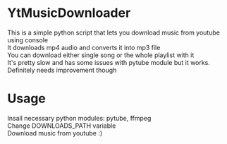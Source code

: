 # YtMusicDownloader  
This is a simple python script that lets you download music from youtube using console  
It downloads mp4 audio and converts it into mp3 file  
You can download either single song or the whole playlist with it  
It's pretty slow and has some issues with pytube module but it works. Definitely needs improvement though  
# Usage  
Insall necessary python modules: pytube, ffmpeg   
Change DOWNLOADS_PATH variable  
Download music from youtube :) 
